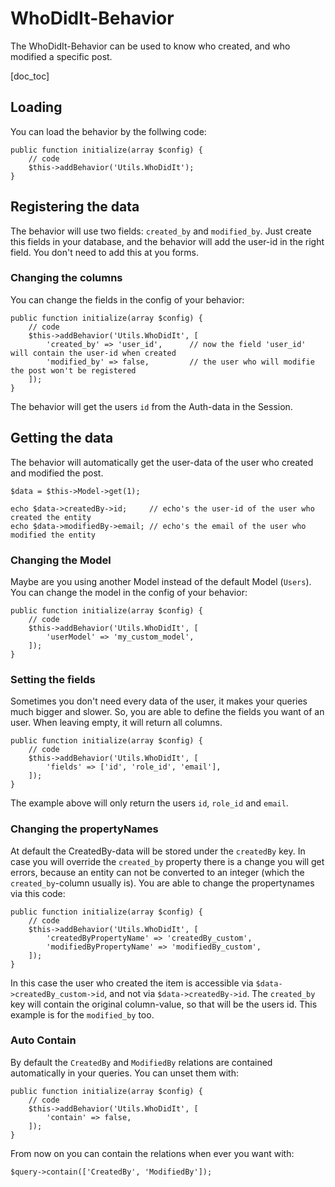 WhoDidIt-Behavior
==================

The WhoDidIt-Behavior can be used to know who created, and who modified a specific post. 

[doc_toc]

Loading
-------

You can load the behavior by the follwing code:

    public function initialize(array $config) {
        // code
        $this->addBehavior('Utils.WhoDidIt');
    }

Registering the data
--------------------

The behavior will use two fields: `created_by` and `modified_by`. Just create this fields in your database, and the behavior will add the user-id in the right field. You don't need to add this at you forms.

### Changing the columns
You can change the fields in the config of your behavior:

    public function initialize(array $config) {
        // code
        $this->addBehavior('Utils.WhoDidIt', [
            'created_by' => 'user_id',      // now the field 'user_id' will contain the user-id when created
            'modified_by' => false,         // the user who will modifie the post won't be registered
        ]);
    }

The behavior will get the users `id` from the Auth-data in the Session.

Getting the data
----------------    

The behavior will automatically get the user-data of the user who created and modified the post.

    $data = $this->Model->get(1);
        
    echo $data->createdBy->id;     // echo's the user-id of the user who created the entity
    echo $data->modifiedBy->email; // echo's the email of the user who modified the entity

### Changing the Model
Maybe are you using another Model instead of the default Model (`Users`).
You can change the model in the config of your behavior:

    public function initialize(array $config) {
        // code
        $this->addBehavior('Utils.WhoDidIt', [
            'userModel' => 'my_custom_model',
        ]);
    }

### Setting the fields

Sometimes you don't need every data of the user, it makes your queries much bigger and slower. So, you are able to define the fields you want of an user. When leaving empty, it will return all columns.

    public function initialize(array $config) {
        // code
        $this->addBehavior('Utils.WhoDidIt', [
            'fields' => ['id', 'role_id', 'email'],
        ]);
    }
    
The example above will only return the users `id`, `role_id` and `email`.

### Changing the propertyNames

At default the CreatedBy-data will be stored under the `createdBy` key. In case you will override the `created_by` property there is a change you will get errors, because an entity can not be converted to an integer (which the `created_by`-column usually is).
You are able to change the propertynames via this code:

    public function initialize(array $config) {
        // code
        $this->addBehavior('Utils.WhoDidIt', [
            'createdByPropertyName' => 'createdBy_custom',
            'modifiedByPropertyName' => 'modifiedBy_custom',
        ]);
    }

In this case the user who created the item is accessible via `$data->createdBy_custom->id`, and not via `$data->createdBy->id`.
The `created_by` key will contain the original column-value, so that will be the users id.
This example is for the `modified_by` too.
 
### Auto Contain

By default the `CreatedBy` and `ModifiedBy` relations are contained automatically in your queries. You can unset them
with:

    public function initialize(array $config) {
        // code
        $this->addBehavior('Utils.WhoDidIt', [
            'contain' => false,
        ]);
    }
    
From now on you can contain the relations when ever you want with:

    $query->contain(['CreatedBy', 'ModifiedBy']);
    
